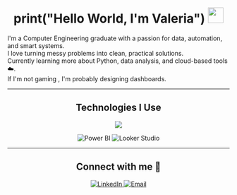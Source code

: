<!-- 👋 Title with GIF -->
<h1 align="center"><b>print("Hello World, I'm Valeria") </b>
  <img src="https://media.giphy.com/media/hvRJCLFzcasrR4ia7z/giphy.gif" width="35">
</h1>

<!-- 📝 Description -->
<p>
  I'm a Computer Engineering graduate with a passion for data, automation, and smart systems. <br>
  I love turning messy problems into clean, practical solutions. <br>
  Currently learning more about Python, data analysis, and cloud-based tools ☁️. <br>
  If I'm not gaming , I'm probably designing dashboards.
</p>

---

<!-- 🔧 Technologies -->
<div align="center">
  <h2>Technologies I Use </h2>
  <a href="https://skillicons.dev">
    <img src="https://skillicons.dev/icons?i=python,r,googlecloud&perline=6" />
  </a>
</div>

<!-- Manual icons for unsupported tools -->
<p align="center">
  <img src="https://img.shields.io/badge/Power%20BI-F2C811?style=for-the-badge&logo=powerbi&logoColor=black" alt="Power BI"/>
  <img src="https://img.shields.io/badge/Looker%20Studio-4285F4?style=for-the-badge&logo=looker&logoColor=white" alt="Looker Studio"/>
</p>

---

<!-- 🤝 Connect with me -->
<div align="center">
  <h2>Connect with me 🤝</h2>

  <a href="https://www.linkedin.com/in/valeriarv" target="_blank">
    <img src="https://img.shields.io/badge/LinkedIn-%230077B5?style=for-the-badge&logo=linkedin&logoColor=white" alt="LinkedIn" />
  </a>

  <a href="mailto:valeria.rojas.villegass@gmail.com">
    <img src="https://img.shields.io/badge/Email-D14836?style=for-the-badge&logo=gmail&logoColor=white" alt="Email" />
  </a>
</div>
